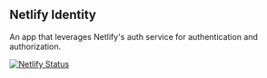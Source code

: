 ## Netlify Identity

An app that leverages Netlify's auth service for authentication and authorization.

[![Netlify Status](https://api.netlify.com/api/v1/badges/e7bc8e94-0c93-46b0-a3ef-16c78ae94d3a/deploy-status)](https://app.netlify.com/sites/netlify-auth-identity/deploys)

